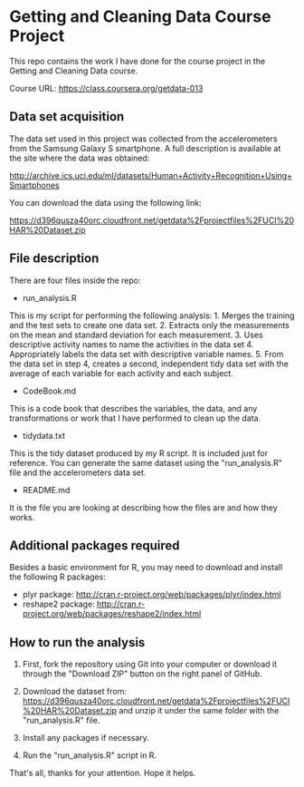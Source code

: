 # Getting and Cleaning Data Course Project
This repo contains the work I have done for the course project in the Getting and Cleaning Data course.

Course URL: https://class.coursera.org/getdata-013

## Data set acquisition
The data set used in this project was collected from the accelerometers from the Samsung Galaxy S smartphone. A full description is available at the site where the data was obtained: 

http://archive.ics.uci.edu/ml/datasets/Human+Activity+Recognition+Using+Smartphones 

You can download the data using the following link: 

https://d396qusza40orc.cloudfront.net/getdata%2Fprojectfiles%2FUCI%20HAR%20Dataset.zip 

## File description
There are four files inside the repo:

* run_analysis.R

This is my script for performing the following analysis:
	1. Merges the training and the test sets to create one data set.
	2. Extracts only the measurements on the mean and standard deviation for each measurement. 
	3. Uses descriptive activity names to name the activities in the data set
	4. Appropriately labels the data set with descriptive variable names. 
	5. From the data set in step 4, creates a second, independent tidy data set with the average of each variable for each activity and each subject.
	
* CodeBook.md

This is a code book that describes the variables, the data, and any transformations or work that I have performed to clean up the data.

* tidydata.txt

This is the tidy dataset produced by my R script. It is included just for reference. You can generate the same dataset using the "run_analysis.R" file and the accelerometers data set.

* README.md

It is the file you are looking at describing how the files are and how they works.

## Additional packages required
Besides a basic environment for R, you may need to download and install the following R packages:

* plyr package: http://cran.r-project.org/web/packages/plyr/index.html
* reshape2 package: http://cran.r-project.org/web/packages/reshape2/index.html

## How to run the analysis
1. First, fork the repository using Git into your computer or download it through the "Download ZIP" button on the right panel of GitHub.

2. Download the dataset from:
https://d396qusza40orc.cloudfront.net/getdata%2Fprojectfiles%2FUCI%20HAR%20Dataset.zip 
and unzip it under the same folder with the "run_analysis.R" file.

3. Install any packages if necessary.

4. Run the "run_analysis.R" script in R.

That's all, thanks for your attention. Hope it helps.